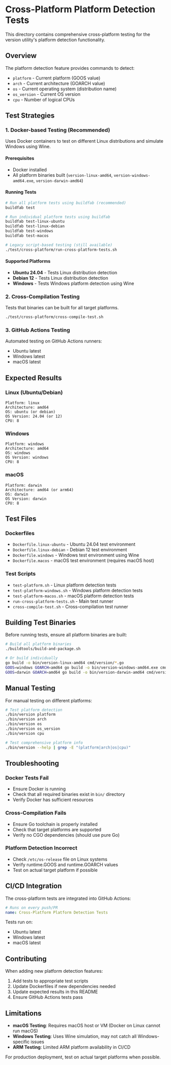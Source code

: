 # Cross-Platform Platform Detection Tests

This directory contains comprehensive cross-platform testing for the version utility's platform detection functionality.

## Overview

The platform detection feature provides commands to detect:
- `platform` - Current platform (GOOS value)
- `arch` - Current architecture (GOARCH value) 
- `os` - Current operating system (distribution name)
- `os_version` - Current OS version
- `cpu` - Number of logical CPUs

## Test Strategies

### 1. Docker-based Testing (Recommended)

Uses Docker containers to test on different Linux distributions and simulate Windows using Wine.

#### Prerequisites
- Docker installed
- All platform binaries built (`version-linux-amd64`, `version-windows-amd64.exe`, `version-darwin-amd64`)

#### Running Tests

```bash
# Run all platform tests using buildfab (recommended)
buildfab test

# Run individual platform tests using buildfab
buildfab test-linux-ubuntu
buildfab test-linux-debian
buildfab test-windows
buildfab test-macos

# Legacy script-based testing (still available)
./test/cross-platform/run-cross-platform-tests.sh
```

#### Supported Platforms
- **Ubuntu 24.04** - Tests Linux distribution detection
- **Debian 12** - Tests Linux distribution detection
- **Windows** - Tests Windows platform detection using Wine

### 2. Cross-Compilation Testing

Tests that binaries can be built for all target platforms.

```bash
./test/cross-platform/cross-compile-test.sh
```

### 3. GitHub Actions Testing

Automated testing on GitHub Actions runners:
- Ubuntu latest
- Windows latest  
- macOS latest

## Expected Results

### Linux (Ubuntu/Debian)
```
Platform: linux
Architecture: amd64
OS: ubuntu (or debian)
OS Version: 24.04 (or 12)
CPU: 8
```

### Windows
```
Platform: windows
Architecture: amd64
OS: windows
OS Version: windows
CPU: 8
```

### macOS
```
Platform: darwin
Architecture: amd64 (or arm64)
OS: darwin
OS Version: darwin
CPU: 8
```

## Test Files

### Dockerfiles
- `Dockerfile.linux-ubuntu` - Ubuntu 24.04 test environment
- `Dockerfile.linux-debian` - Debian 12 test environment
- `Dockerfile.windows` - Windows test environment using Wine
- `Dockerfile.macos` - macOS test environment (requires macOS host)

### Test Scripts
- `test-platform.sh` - Linux platform detection tests
- `test-platform-windows.sh` - Windows platform detection tests
- `test-platform-macos.sh` - macOS platform detection tests
- `run-cross-platform-tests.sh` - Main test runner
- `cross-compile-test.sh` - Cross-compilation test runner

## Building Test Binaries

Before running tests, ensure all platform binaries are built:

```bash
# Build all platform binaries
./buildtools/build-and-package.sh

# Or build individually
go build -o bin/version-linux-amd64 cmd/version/*.go
GOOS=windows GOARCH=amd64 go build -o bin/version-windows-amd64.exe cmd/version/*.go
GOOS=darwin GOARCH=amd64 go build -o bin/version-darwin-amd64 cmd/version/*.go
```

## Manual Testing

For manual testing on different platforms:

```bash
# Test platform detection
./bin/version platform
./bin/version arch
./bin/version os
./bin/version os_version
./bin/version cpu

# Test comprehensive platform info
./bin/version --help | grep -E "(platform|arch|os|cpu)"
```

## Troubleshooting

### Docker Tests Fail
- Ensure Docker is running
- Check that all required binaries exist in `bin/` directory
- Verify Docker has sufficient resources

### Cross-Compilation Fails
- Ensure Go toolchain is properly installed
- Check that target platforms are supported
- Verify no CGO dependencies (should use pure Go)

### Platform Detection Incorrect
- Check `/etc/os-release` file on Linux systems
- Verify runtime.GOOS and runtime.GOARCH values
- Test on actual target platform if possible

## CI/CD Integration

The cross-platform tests are integrated into GitHub Actions:

```yaml
# Runs on every push/PR
name: Cross-Platform Platform Detection Tests
```

Tests run on:
- Ubuntu latest
- Windows latest
- macOS latest

## Contributing

When adding new platform detection features:

1. Add tests to appropriate test scripts
2. Update Dockerfiles if new dependencies needed
3. Update expected results in this README
4. Ensure GitHub Actions tests pass

## Limitations

- **macOS Testing**: Requires macOS host or VM (Docker on Linux cannot run macOS)
- **Windows Testing**: Uses Wine simulation, may not catch all Windows-specific issues
- **ARM Testing**: Limited ARM platform availability in CI/CD

For production deployment, test on actual target platforms when possible.
